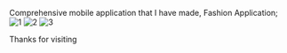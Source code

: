Comprehensive mobile application that I have made, Fashion Application;
![1](https://user-images.githubusercontent.com/106466382/177560596-b59fa22f-d92f-4da4-aeb9-dbbb8ff26db6.png)
![2](https://user-images.githubusercontent.com/106466382/177560626-a157e3b7-a92b-4644-9c6d-66d80a3eb818.png)
![3](https://user-images.githubusercontent.com/106466382/177560637-c82658da-bb47-4087-8ba9-1c80b8c1cd9b.png)

Thanks for visiting
